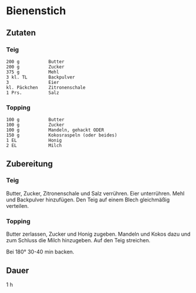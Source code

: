 # Bienenstich

## Zutaten
### Teig
    200 g           Butter
    200 g           Zucker
    375 g           Mehl
    3 kl. TL        Backpulver
    3               Eier
    kl. Päckchen    Zitronenschale
    1 Prs.          Salz
    
### Topping
    100 g           Butter
    100 g           Zucker
    100 g           Mandeln, gehackt ODER
    150 g           Kokosraspeln (oder beides)
    1 EL            Honig
    2 EL            Milch
    

## Zubereitung
### Teig
Butter, Zucker, Zitronenschale und Salz verrühren. Eier unterrühren. Mehl und Backpulver hinzufügen. Den Teig auf einem Blech gleichmäßig verteilen.

### Topping
Butter zerlassen, Zucker und Honig zugeben. Mandeln und Kokos dazu und zum Schluss die Milch hinzugeben. Auf den Teig streichen. 

Bei 180° 30-40 min backen. 

## Dauer
1 h
